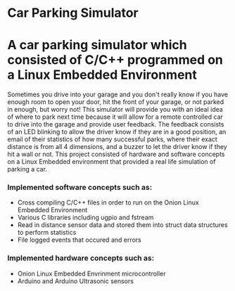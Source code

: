 # Car Parking Simulator

<h1>A car parking simulator which consisted of C/C++ programmed on a Linux Embedded Environment</h1>

<p>Sometimes you drive into your garage and you don't really know if you have enough room to open your door, hit the front of your garage, or not parked in enough, but worry not! This simulator will provide you with an ideal idea of where to park next time because it will allow for a remote controlled car to drive into the garage and provide user feedback. The feedback consists of an LED blinking to allow the driver know if they are in a good position, an email of their statistics of how many successful parks, where their exact distance is from all 4 dimensions, and a buzzer to let the driver know if they hit a wall or not. This project consisted of hardware and software concepts on a Linux Embedded environment that provided a real life simulation of parking a car.</p>

<h3>Implemented software concepts such as:</h3>
 <ul>
  <li>Cross compiling C/C++ files in order to run on the Onion Linux Embedded Environment</li>
  <li>Various C libraries including ugpio and fstream</li>
  <li>Read in distance sensor data and stored them into struct data structures to perform statistics</li>
  <li>File logged events that occured and errors</li>
</ul>
  
 
  
<h3>Implemented hardware concepts such as:</h3>
<ul>
  <li>Onion Linux Embedded Envrinment microcontroller</li>
  <li>Arduino and Arduino Ultrasonic sensors</li>
</ul>
